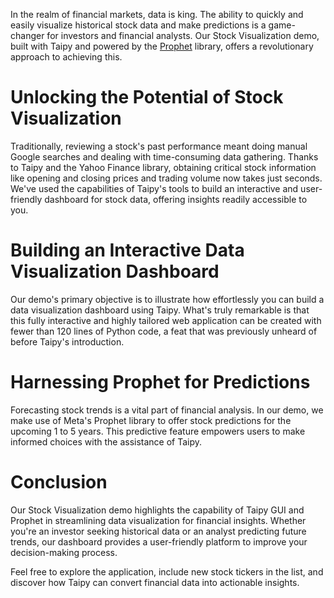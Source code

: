 In the realm of financial markets, data is king. The ability to quickly and easily visualize 
historical stock data and make predictions is a game-changer for investors and financial 
analysts. Our Stock Visualization demo, built with Taipy and powered by the 
[Prophet](https://facebook.github.io/prophet/docs/quick_start.html) library, offers a 
revolutionary approach to achieving this.


# Unlocking the Potential of Stock Visualization

Traditionally, reviewing a stock's past performance meant doing manual Google searches and dealing 
with time-consuming data gathering. Thanks to Taipy and the Yahoo Finance library, obtaining critical stock 
information like opening and closing prices and trading volume now takes just seconds. We've used the capabilities 
of Taipy's tools to build an interactive and user-friendly dashboard for stock data, 
offering insights readily accessible to you.


# Building an Interactive Data Visualization Dashboard

Our demo's primary objective is to illustrate how effortlessly you can build a data visualization dashboard using Taipy. 
What's truly remarkable is that this fully interactive and highly tailored web application 
can be created with fewer than 120 lines of Python code, a feat that was previously unheard 
of before Taipy's introduction.


# Harnessing Prophet for Predictions

Forecasting stock trends is a vital part of financial analysis. In our demo, we make use of Meta's Prophet library 
to offer stock predictions for the upcoming 1 to 5 years. This predictive feature empowers users to make 
informed choices with the assistance of Taipy.


# Conclusion

Our Stock Visualization demo highlights the capability of Taipy GUI and Prophet in streamlining 
data visualization for financial insights. Whether you're an investor seeking historical data 
or an analyst predicting future trends, our dashboard provides a user-friendly platform to improve your 
decision-making process.

Feel free to explore the application, include new stock tickers in the list, and discover how Taipy 
can convert financial data into actionable insights.
